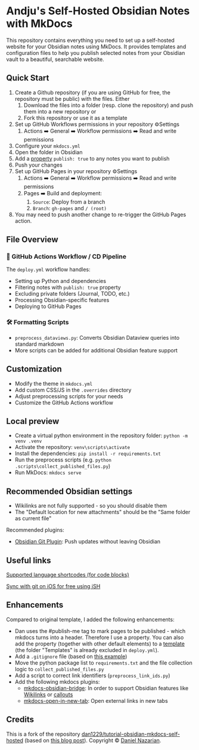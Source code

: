# Andju's Self-Hosted Obsidian Notes with MkDocs

This repository contains everything you need to set up a self-hosted website for your Obsidian notes using MkDocs.
It provides templates and configuration files to help you publish selected notes from your Obsidian vault to a beautiful, searchable website.

## Quick Start

1. Create a Github repository (if you are using GitHub for free, the repository must be public) with the files. Either
   1. Download the files into a folder (resp. clone the repository) and push them into a new repository or
   2. Fork this repository or use it as a template
2. Set up GitHub Workflows permissions in your repository ⚙️Settings
   1. Actions ➡️ General ➡️ Workflow permissions ➡️ Read and write permissions
3. Configure your `mkdocs.yml`
4. Open the folder in Obsidian
5. Add a [property](https://help.obsidian.md/properties) `publish: true` to any notes you want to publish
6. Push your changes
7. Set up GitHub Pages in your repository ⚙️Settings
   1. Actions ➡️ General ➡️ Workflow permissions ➡️ Read and write permissions
   2. Pages ➡️ Build and deployment:
      1. `Source`: Deploy from a branch
      2. `Branch`: `gh-pages` and  `/ (root)`
8. You may need to push another change to re-trigger the GitHub Pages action.

## File Overview

### 🔄 GitHub Actions Workflow / CD Pipeline

The `deploy.yml` workflow handles:
- Setting up Python and dependencies
- Filtering notes with `publish: true` property
- Excluding private folders (Journal, TODO, etc.)
- Processing Obsidian-specific features
- Deploying to GitHub Pages

### 🛠️ Formatting Scripts

- `preprocess_dataviews.py`: Converts Obsidian Dataview queries into standard markdown
- More scripts can be added for additional Obsidian feature support

## Customization

- Modify the theme in `mkdocs.yml`
- Add custom CSS/JS in the `.overrides` directory
- Adjust preprocessing scripts for your needs
- Customize the GitHub Actions workflow

## Local preview

- Create a virtual python environment in the repository folder: `python -m venv .venv`
- Activate the repository: `venv\scripts\activate`
- Install the dependencies: `pip install -r requirements.txt`
- Run the preprocess scripts (e.g. `python .scripts\collect_published_files.py`)
- Run MkDocs: `mkdocs serve`

## Recommended Obsidian settings

- Wikilinks are not fully supported - so you should disable them
- The "Default location for new attachments" should be the "Same folder as current file"

Recommended plugins:
  - [Obsidian Git Plugin](https://github.com/Vinzent03/obsidian-git): Push updates without leaving Obsidian

## Useful links

[Supported language shortcodes (for code blocks)](https://pygments.org/docs/lexers/)

[Sync with git on iOS for free using iSH](https://forum.obsidian.md/t/mobile-sync-with-git-on-ios-for-free-using-ish/20861)

## Enhancements

Compared to original template, I added the following enhancements:

- Dan uses the \#publish-me tag to mark pages to be published - which mkdocs turns into a header. Therefore I use a property. You can also add the property (together with other default elements) to a [template](https://help.obsidian.md/plugins/templates) (the folder "Templates" is already excluded in `deploy.yml`).
- Add a `.gitignore` file (based on [this example](https://publish.obsidian.md/git-doc/Tips-and-Tricks#Gitignore))
- Move the python package list to `requirements.txt` and the file collection logic to `collect_published_files.py`
- Add a script to correct link identifiers (`preprocess_link_ids.py`)
- Add the following mkdocs plugins:
  - [mkdocs-obsidian-bridge](https://pypi.org/project/mkdocs-obsidian-bridge/): In order to support Obsidian features like [Wikilinks](https://help.obsidian.md/links) or [callouts](https://help.obsidian.md/callouts)
  - [mkdocs-open-in-new-tab](https://pypi.org/project/mkdocs-open-in-new-tab/): Open external links in new tabs

## Credits

This is a fork of the repository [dan1229/tutorial-obsidian-mkdocs-self-hosted](https://github.com/dan1229/tutorial-obsidian-mkdocs-self-hosted) (based on [this blog post](https://www.danielnazarian.com/blog/posts/0d7a916e-cd8f-4931-82a5-f206ab1a938e)).
Copyright © [Daniel Nazarian](https://danielnazarian.com).

